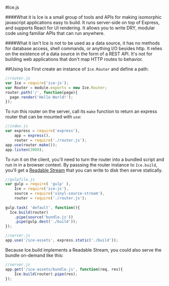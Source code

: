 #Ice.js

####What it is
Ice is a small group of tools and APIs for making isomorphic javascript applications easy to build.
It runs server-side on top of Express, and supports React for UI rendering.
It allows you to write DRY, modular code using familiar APIs that can run anywhere.

####What it isn't
Ice is not to be used as a data source, it has no methods for database access, shell commands, or anything I/O besides http.
It relies on the existence of a data source in the form of a REST API.
It's not for building web applications that don't map HTTP routes to behavior.

##Using Ice
First create an instance of `Ice.Router` and define a path:
```javascript
//router.js
var Ice = require('ice-js');
var Router = module.exports = new Ice.Router;
router.path('/', function(page){
  page.render('Hello World!');
});
```
To run this router on the server, call its `make` function to return an express router that can be mounted with `use`:
```javascript
//index.js
var express = require('express'),
    app = express(),
    router = require('./router.js');
app.use(router.make());
app.listen(3000);
```
To run it on the client, you'll need to turn the router into a bundled script and run in in a browser context.
By passsing the router instance to `Ice.build`, you'll get a [Readable Stream](https://nodejs.org/api/stream.html#stream_class_stream_readable) that you can write to disk then serve statically.

```javascript
//gulpfile.js
var gulp = require( 'gulp' ),
    Ice = require('ice-js'),
    source = require('vinyl-source-stream'),
    router = require('./router.js');
    
gulp.task( 'default', function(){
  Ice.build(router)
    .pipe(source('bundle.js'))
    .pipe(gulp.dest('./build'));
});
```
```javascript
//server.js
app.use('/ice-assets', express.static('./build'));
```

Because Ice.build implements a Readable Stream, you could also serve the bundle on-demand like this:
```javascript
//server.js
app.get('/ice-assets/bundle.js', function(req, res){
    Ice.build(router).pipe(res);
});
```
